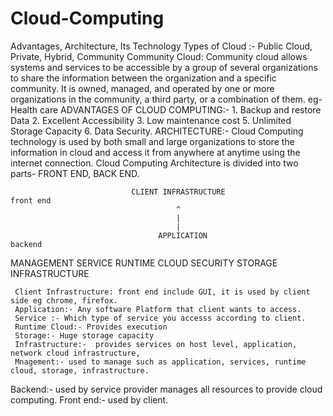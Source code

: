# Cloud-Computing
Advantages, Architecture, Its Technology
Types of Cloud :- Public Cloud, Private, Hybrid, Community
Community Cloud: Community cloud allows systems and services to be accessible by a group of several organizations to share the information between the organization and a specific community. It is owned, managed, and operated by one or more organizations in the community, a third party, or a combination of them. eg- Health care
ADVANTAGES OF CLOUD COMPUTING:- 1. Backup and restore Data  2. Excellent Accessibility  3. Low maintenance cost  5. Unlimited Storage Capacity 6. Data Security.
ARCHITECTURE:- Cloud Computing technology is used by both small and large organizations to store the information in cloud and access it from anywhere at anytime using the internet connection. 
Cloud Computing Architecture is divided into two parts- FRONT END, BACK END.

                               CLIENT INFRASTRUCTURE                            front end
                                         ^
                                         |
                                         |
                                     APPLICATION                                  backend
  MANAGEMENT                              SERVICE
                                   RUNTIME CLOUD                       SECURITY
                                     STORAGE
                                  INFRASTRUCTURE

     Client Infrastructure: front end include GUI, it is used by client side eg chrome, firefox.
     Application:- Any software Platform that client wants to access.
     Service :- Which type of service you accesss according to client.
     Runtime Cloud:- Provides execution 
     Storage:- Huge storage capacity
     Infrastructure:-  provides services on host level, application, network cloud infrastructure,
     Mnagement:- used to manage such as application, services, runtime cloud, storage, infrastructure.
Backend:- used by service provider manages all resources to provide cloud computing.
Front end:-  used by client.


                              
